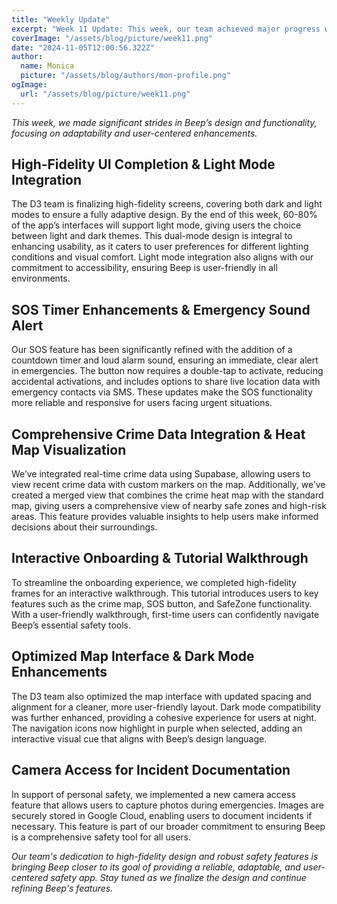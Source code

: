 ```yaml
---
title: "Weekly Update"
excerpt: "Week 11 Update: This week, our team achieved major progress with the finalization of high-fidelity screens, advanced SOS functionality, and real-time crime data integration. Beep is shaping up to offer a seamless and visually adaptable user experience."
coverImage: "/assets/blog/picture/week11.png"
date: "2024-11-05T12:00:56.322Z"
author:
  name: Monica
  picture: "/assets/blog/authors/mon-profile.png"
ogImage:
  url: "/assets/blog/picture/week11.png"
---
```


_This week, we made significant strides in Beep’s design and functionality, focusing on adaptability and user-centered enhancements._

## High-Fidelity UI Completion & Light Mode Integration

The D3 team is finalizing high-fidelity screens, covering both dark and light modes to ensure a fully adaptive design. By the end of this week, 60-80% of the app’s interfaces will support light mode, giving users the choice between light and dark themes. This dual-mode design is integral to enhancing usability, as it caters to user preferences for different lighting conditions and visual comfort. Light mode integration also aligns with our commitment to accessibility, ensuring Beep is user-friendly in all environments.

## SOS Timer Enhancements & Emergency Sound Alert

Our SOS feature has been significantly refined with the addition of a countdown timer and loud alarm sound, ensuring an immediate, clear alert in emergencies. The button now requires a double-tap to activate, reducing accidental activations, and includes options to share live location data with emergency contacts via SMS. These updates make the SOS functionality more reliable and responsive for users facing urgent situations.

## Comprehensive Crime Data Integration & Heat Map Visualization

We’ve integrated real-time crime data using Supabase, allowing users to view recent crime data with custom markers on the map. Additionally, we’ve created a merged view that combines the crime heat map with the standard map, giving users a comprehensive view of nearby safe zones and high-risk areas. This feature provides valuable insights to help users make informed decisions about their surroundings.

## Interactive Onboarding & Tutorial Walkthrough

To streamline the onboarding experience, we completed high-fidelity frames for an interactive walkthrough. This tutorial introduces users to key features such as the crime map, SOS button, and SafeZone functionality. With a user-friendly walkthrough, first-time users can confidently navigate Beep’s essential safety tools.

## Optimized Map Interface & Dark Mode Enhancements

The D3 team also optimized the map interface with updated spacing and alignment for a cleaner, more user-friendly layout. Dark mode compatibility was further enhanced, providing a cohesive experience for users at night. The navigation icons now highlight in purple when selected, adding an interactive visual cue that aligns with Beep’s design language.

## Camera Access for Incident Documentation

In support of personal safety, we implemented a new camera access feature that allows users to capture photos during emergencies. Images are securely stored in Google Cloud, enabling users to document incidents if necessary. This feature is part of our broader commitment to ensuring Beep is a comprehensive safety tool for all users.

_Our team's dedication to high-fidelity design and robust safety features is bringing Beep closer to its goal of providing a reliable, adaptable, and user-centered safety app. Stay tuned as we finalize the design and continue refining Beep's features._
